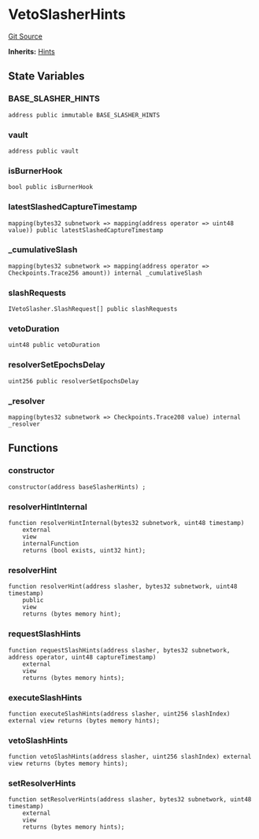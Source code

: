 # VetoSlasherHints
[Git Source](https://github.com/symbioticfi/core/blob/df9ca184c8ea82a887fc1922bce2558281ce8e60/src/contracts/hints/SlasherHints.sol)

**Inherits:**
[Hints](/Users/andreikorokhov/symbiotic/core/docs/autogen/src/src/contracts/hints/Hints.sol/abstract.Hints.md)


## State Variables
### BASE_SLASHER_HINTS

```solidity
address public immutable BASE_SLASHER_HINTS
```


### vault

```solidity
address public vault
```


### isBurnerHook

```solidity
bool public isBurnerHook
```


### latestSlashedCaptureTimestamp

```solidity
mapping(bytes32 subnetwork => mapping(address operator => uint48 value)) public latestSlashedCaptureTimestamp
```


### _cumulativeSlash

```solidity
mapping(bytes32 subnetwork => mapping(address operator => Checkpoints.Trace256 amount)) internal _cumulativeSlash
```


### slashRequests

```solidity
IVetoSlasher.SlashRequest[] public slashRequests
```


### vetoDuration

```solidity
uint48 public vetoDuration
```


### resolverSetEpochsDelay

```solidity
uint256 public resolverSetEpochsDelay
```


### _resolver

```solidity
mapping(bytes32 subnetwork => Checkpoints.Trace208 value) internal _resolver
```


## Functions
### constructor


```solidity
constructor(address baseSlasherHints) ;
```

### resolverHintInternal


```solidity
function resolverHintInternal(bytes32 subnetwork, uint48 timestamp)
    external
    view
    internalFunction
    returns (bool exists, uint32 hint);
```

### resolverHint


```solidity
function resolverHint(address slasher, bytes32 subnetwork, uint48 timestamp)
    public
    view
    returns (bytes memory hint);
```

### requestSlashHints


```solidity
function requestSlashHints(address slasher, bytes32 subnetwork, address operator, uint48 captureTimestamp)
    external
    view
    returns (bytes memory hints);
```

### executeSlashHints


```solidity
function executeSlashHints(address slasher, uint256 slashIndex) external view returns (bytes memory hints);
```

### vetoSlashHints


```solidity
function vetoSlashHints(address slasher, uint256 slashIndex) external view returns (bytes memory hints);
```

### setResolverHints


```solidity
function setResolverHints(address slasher, bytes32 subnetwork, uint48 timestamp)
    external
    view
    returns (bytes memory hints);
```

